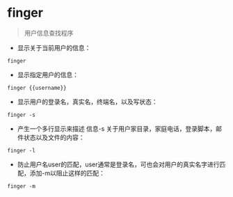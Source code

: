 # finger

> 用户信息查找程序

- 显示关于当前用户的信息：

`finger`

- 显示指定用户的信息：

`finger {{username}}`

- 显示用户的登录名，真实名，终端名，以及写状态：

`finger -s`

- 产生一个多行显示来描述 信息-s 关于用户家目录，家庭电话，登录脚本，邮件状态以及文件的内容：

`finger -l`

- 防止用户名user的匹配，user通常是登录名，可也会对用户的真实名字进行匹配，添加-m以阻止这样的匹配：

`finger -m`

[#]: contributors: ([霁])
